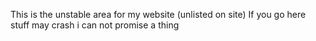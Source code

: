 This is the unstable area for my website (unlisted on site)
If you go here stuff may crash i can not promise a thing
